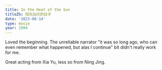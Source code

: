 ```yaml
---
title: In the Heat of the Sun
titleZh: 阳光灿烂的日子
date: '2023-08-14'
type: movie
year: 1994
---
```


Loved the beginning. The unreliable narrator "it was so long ago, who can even remember what happened, but alas I continue" bit didn't really work for me.

Great acting from Xia Yu, less so from Ning Jing.
